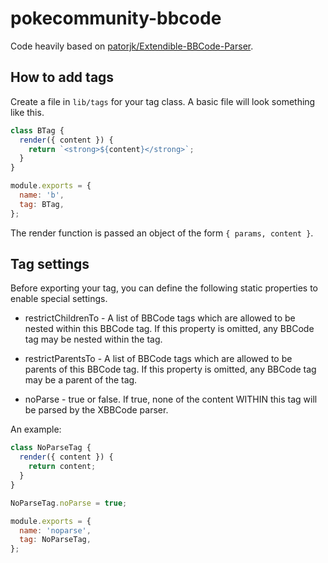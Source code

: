 # pokecommunity-bbcode

Code heavily based on [patorjk/Extendible-BBCode-Parser](https://github.com/patorjk/Extendible-BBCode-Parser).

## How to add tags

Create a file in `lib/tags` for your tag class. A basic file will look something like this.

```javascript
class BTag {
  render({ content }) {
    return `<strong>${content}</strong>`;
  }
}

module.exports = {
  name: 'b',
  tag: BTag,
};
```

The render function is passed an object of the form `{ params, content }`.

## Tag settings

Before exporting your tag, you can define the following static properties to enable special settings.

- restrictChildrenTo - A list of BBCode tags which are allowed to be nested within this BBCode tag. If this property is omitted, any BBCode tag may be nested within the tag.

- restrictParentsTo - A list of BBCode tags which are allowed to be parents of this BBCode tag. If this property is omitted, any BBCode tag may be a parent of the tag.

- noParse - true or false. If true, none of the content WITHIN this tag will be parsed by the XBBCode parser.

An example:

```javascript
class NoParseTag {
  render({ content }) {
    return content;
  }
}

NoParseTag.noParse = true;

module.exports = {
  name: 'noparse',
  tag: NoParseTag,
};
```